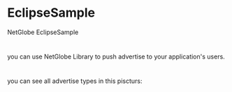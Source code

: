 # EclipseSample
NetGlobe EclipseSample
#
you can use NetGlobe Library to push advertise to your application's users.
#
you can see all advertise types in this piscturs:
